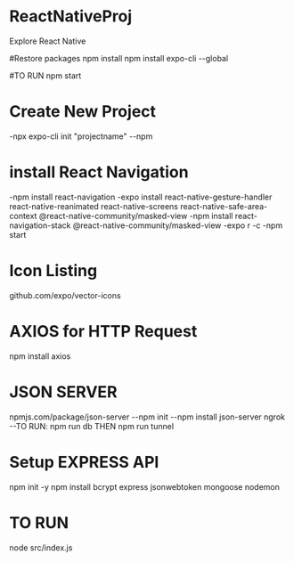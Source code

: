 # ReactNativeProj
Explore React Native

#Restore packages
npm install
npm install expo-cli --global

#TO RUN
npm start

# Create New Project
-npx expo-cli init "projectname" --npm

# install React Navigation
-npm install react-navigation
-expo install react-native-gesture-handler react-native-reanimated react-native-screens react-native-safe-area-context @react-native-community/masked-view
-npm install react-navigation-stack @react-native-community/masked-view
-expo r -c
-npm start

# Icon Listing 
github.com/expo/vector-icons

# AXIOS for HTTP Request
npm install axios


# JSON SERVER
npmjs.com/package/json-server
--npm init
--npm install json-server ngrok\
--TO RUN: npm run db THEN npm run tunnel

# Setup EXPRESS API
npm init -y
npm install bcrypt express jsonwebtoken mongoose nodemon
# TO RUN
node src/index.js
